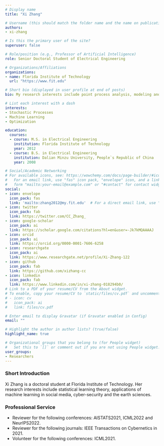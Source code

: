 ```yaml
---
# Display name
title: "Xi Zhang"

# Username (this should match the folder name and the name on publications)
authors:
- xi-zhang

# Is this the primary user of the site?
superuser: false

# Role/position (e.g., Professor of Artificial Intelligence)
role: Senior Doctoral Student of Electrical Engineering

# Organizations/Affiliations
organizations:
- name: Florida Institute of Technology
  url: "https://www.fit.edu"

# Short bio (displayed in user profile at end of posts)
bio: My research interests include point process analysis, modeling and optimization.

# List each interest with a dash
interests:
- Stochastic Processes
- Machine Learning
- Optimization

education:
  courses:
  - course: M.S. in Electrical Engineering
    institution: Florida Institute of Technology
    year: 2012
  - course: B.S. in Electrical Engineering
    institution: Dalian Minzu University, People`s Republic of China
    year: 2008

# Social/Academic Networking
# For available icons, see: https://wowchemy.com/docs/page-builder/#icons
#   For an email link, use "fas" icon pack, "envelope" icon, and a link in the
#   form "mailto:your-email@example.com" or "#contact" for contact widget.
social:
- icon: envelope
  icon_pack: fas
  link: 'mailto:zhang2012@my.fit.edu'  # For a direct email link, use "mailto:test@example.org".
- icon: twitter
  icon_pack: fab
  link: https://twitter.com/CC_Zhang_
- icon: google-scholar
  icon_pack: ai
  link: https://scholar.google.com/citations?hl=en&user=-Jk7kMQAAAAJ
- icon: orcid
  icon_pack: ai
  link: https://orcid.org/0000-0001-7606-6258
- icon: researchgate
  icon_pack: ai
  link: https://www.researchgate.net/profile/Xi-Zhang-122
- icon: github
  icon_pack: fab
  link: https://github.com/xizhang-cc
- icon: linkedin
  icon_pack: fab
  link: https://www.linkedin.com/in/xi-zhang-018294b0/
# Link to a PDF of your resume/CV from the About widget.
# To enable, copy your resume/CV to `static/files/cv.pdf` and uncomment the lines below.
# - icon: cv
#   icon_pack: ai
#   link: files/cv.pdf

# Enter email to display Gravatar (if Gravatar enabled in Config)
email: ""

# Highlight the author in author lists? (true/false)
highlight_name: true

# Organizational groups that you belong to (for People widget)
#   Set this to `[]` or comment out if you are not using People widget.
user_groups:
- Researchers
---
```




### Short Introduction

Xi Zhang is a doctoral student at Florida Institute of Technology. Her research interests include statistical learning theory, applications of machine learning in social media, cyber-security and the earth sciences.

### Professional Service

 - Reviewer for the following conferences: AISTATS2021, ICML2022 and NeurIPS2022.
 - Reviewer for the following journals: IEEE Transactions on Cybernetics in 2021.
 - Volunteer for the following conferences: ICML2021.
